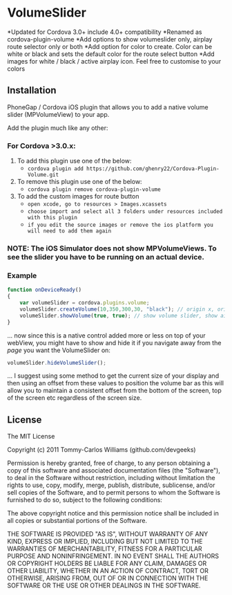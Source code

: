 VolumeSlider
============

*Updated for Cordova 3.0+ include 4.0+ compatibility
*Renamed as cordova-plugin-volume
*Add options to show volumeslider only, airplay route selector only or both
*Add option for color to create.  Color can be white or black and sets the default color for the route select button
*Add images for white / black / active airplay icon.  Feel free to customise to your colors

Installation
------------

PhoneGap / Cordova iOS plugin that allows you to add a native volume slider (MPVolumeView) to your app.

Add the plugin much like any other:

### For Cordova >3.0.x:

1. To add this plugin use one of the below: 
	- `cordova plugin add https://github.com/ghenry22/Cordova-Plugin-Volume.git`
2. To remove this plugin use one of the below: 
	- `cordova plugin remove cordova-plugin-volume`
3. To add the custom images for route button
	- `open xcode, go to resources > Images.xcassets`
	- `choose import and select all 3 folders under resources included with this plugin`
	- `if you edit the source images or remove the ios platform you will need to add them again`

### NOTE: The iOS Simulator does not show MPVolumeViews. To see the slider you have to be running on an actual device.

### Example
```javascript
function onDeviceReady()
{
	var volumeSlider = cordova.plugins.volume;
	volumeSlider.createVolume(10,350,300,30, "black"); // origin x, origin y, width, height, color ("black" or "white" only affects airplay route button)
	volumeSlider.showVolume(true, true); // show volume slider, show airplay route button
}
```

... now since this is a native control added more or less on top of your webView, you might have to show and hide it if you navigate away from the _page_ you want the VolumeSlider on:

```javascript
volumeSlider.hideVolumeSlider();
```

... I suggest using some method to get the current size of your display and then using an offset from these values to position the volume bar as this will allow you to maintain a consistent offset from the bottom of the screen, top of the screen etc regardless of the screen size.

## License

The MIT License

Copyright (c) 2011 Tommy-Carlos Williams (github.com/devgeeks)

Permission is hereby granted, free of charge, to any person obtaining a copy of this software and associated documentation files (the "Software"), to deal in the Software without restriction, including without limitation the rights to use, copy, modify, merge, publish, distribute, sublicense, and/or sell copies of the Software, and to permit persons to whom the Software is furnished to do so, subject to the following conditions:

The above copyright notice and this permission notice shall be included in all copies or substantial portions of the Software.

THE SOFTWARE IS PROVIDED "AS IS", WITHOUT WARRANTY OF ANY KIND, EXPRESS OR IMPLIED, INCLUDING BUT NOT LIMITED TO THE WARRANTIES OF MERCHANTABILITY, FITNESS FOR A PARTICULAR PURPOSE AND NONINFRINGEMENT. IN NO EVENT SHALL THE AUTHORS OR COPYRIGHT HOLDERS BE LIABLE FOR ANY CLAIM, DAMAGES OR OTHER LIABILITY, WHETHER IN AN ACTION OF CONTRACT, TORT OR OTHERWISE, ARISING FROM, OUT OF OR IN CONNECTION WITH THE SOFTWARE OR THE USE OR OTHER DEALINGS IN THE SOFTWARE.
